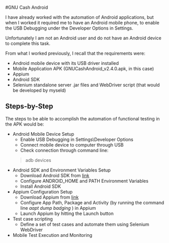 #GNU Cash Android

I have already worked with the automation of Android applications, but when I worked it required me to have an Android mobile phone, to enable the USB Debugging under the Developer Options in Settings.

Unfortunately I am not an Android user and do not have an Android device to complete this task.

From what I worked previously, I recall that the requirements were:
- Android mobile device with its USB driver installed
- Mobile Application APK (GNUCashAndroid_v2.4.0.apk, in this case)
- Appium
- Android SDK
- Selenium standalone server .jar files and WebDriver script (that would be developed by myseld)

## Steps-by-Step

The steps to be able to accomplish the automation of functional testing in the APK would be:
- Android Mobile Device Setup
  - Enable USB Debugging in Settings\Developer Options
  - Connect mobile device to computer through USB
  - Check connection through command line:
  > adb devices
- Android SDK and Environment Variables Setup
  - Download Android SDK from [link](http://developer.android.com/sdk/index.html)
  - Configure ANDROID_HOME and PATH Environment Variables
  - Install Android SDK
- Appium Configuration Setup
  - Download Appium from [link](https://github.com/appium)
  - Configure App Path, Package and Activity (by running the command line *aapt dump badging <apk name>*) in Appium
  - Launch Appium by hitting the Launch button
- Test case scripting
  - Define a set of test cases and automate them using Selenium WebDriver
- Mobile Test Execution and Monitoring

